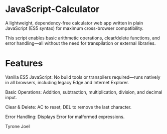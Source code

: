 # JavaScript-Calculator
A lightweight, dependency-free calculator web app written in plain JavaScript (ES5 syntax) for maximum cross-browser compatibility. 

This script enables basic arithmetic operations, clear/delete functions, and error handling—all without the need for transpilation or external libraries.

# Features

Vanilla ES5 JavaScript: No build tools or transpilers required—runs natively in all browsers, including legacy Edge and Internet Explorer.

Basic Operations: Addition, subtraction, multiplication, division, and decimal input.

Clear & Delete: AC to reset, DEL to remove the last character.

Error Handling: Displays Error for malformed expressions.

Tyrone Joel